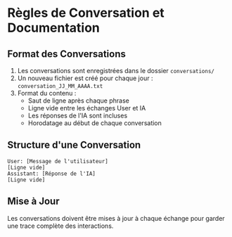 # Règles de Conversation et Documentation

## Format des Conversations

1. Les conversations sont enregistrées dans le dossier `conversations/`
2. Un nouveau fichier est créé pour chaque jour : `conversation_JJ_MM_AAAA.txt`
3. Format du contenu :
   - Saut de ligne après chaque phrase
   - Ligne vide entre les échanges User et IA
   - Les réponses de l'IA sont incluses
   - Horodatage au début de chaque conversation

## Structure d'une Conversation

```
User: [Message de l'utilisateur]
[Ligne vide]
Assistant: [Réponse de l'IA]
[Ligne vide]
```

## Mise à Jour

Les conversations doivent être mises à jour à chaque échange pour garder une trace complète des interactions. 